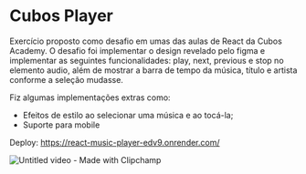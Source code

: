 # Cubos Player

Exercício proposto como desafio em umas das aulas de React da Cubos Academy. O desafio foi implementar o design revelado pelo figma e implementar as seguintes funcionalidades: play, next, previous e stop no elemento audio, além de mostrar a barra de tempo da música, título e artista conforme a seleção mudasse.

Fiz algumas implementações extras como:

- Efeitos de estilo ao selecionar uma música e ao tocá-la;
- Suporte para mobile

Deploy: https://react-music-player-edv9.onrender.com/


![Untitled video - Made with Clipchamp](https://user-images.githubusercontent.com/115307935/231211657-3057a164-a1dc-48db-a2d4-845da3a3d9cd.gif)

